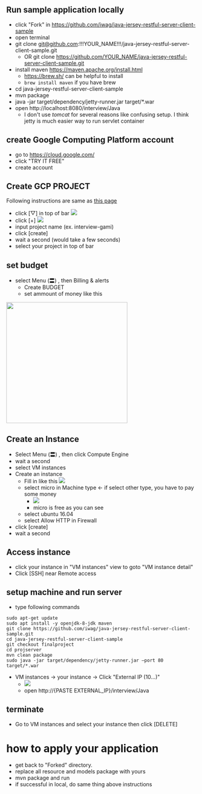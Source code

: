 ## Run sample application locally
- click "Fork" in https://github.com/iwag/java-jersey-restful-server-client-sample
- open terminal
- git clone git@github.com:!!!YOUR_NAME!!!/java-jersey-restful-server-client-sample.git
  - OR git clone https://github.com/YOUR_NAME/java-jersey-restful-server-client-sample.git
- install maven https://maven.apache.org/install.html
  - https://brew.sh/ can be helpful to install
  - `brew install maven` if you have brew
- cd java-jersey-restful-server-client-sample
- mvn package
- java -jar target/dependency/jetty-runner.jar target/*.war
- open http://localhost:8080/interview/Java
  - I don't use _tomcat_ for several reasons like confusing setup. I think jetty is much easier way to run servlet container

## create Google Computing Platform account
- go to https://cloud.google.com/
- click "TRY IT FREE"
- create account

## Create GCP PROJECT
Following instructions are same as [this page](https://cloud.google.com/compute/docs/quickstart-linux)
- click [▽] in top of bar <img src="https://i.gyazo.com/f3ed63049158433f9bb037d0b283dcb6.png"  />
- click [+] <img src="https://i.gyazo.com/594d23f0b5c29fc780568a6a711c9ccb.png"  />
- input project name (ex. interview-gami)
- click [create]
- wait a second (would take a few seconds)
- select your project in top of bar

## set budget
- select Menu (〓) , then Billing & alerts
  -  Create BUDGET
  - set ammount of money like this
 <img src="https://i.gyazo.com/cfb95da3a13ae2993e6f033de7a3f17b.png" width="320px"/>

## Create an Instance
- Select Menu (〓) , then click Compute Engine
- wait a second
- select VM instances
- Create an instance
  - Fill in like this <img src="https://i.gyazo.com/6c9e6d857cad9cd4e0e6cd7c4dbf1f4e.png" />
  - select micro in Machine type <- if select other type, you have to pay some money
    - <img src="https://i.gyazo.com/6935c7f9aa8d105de28cb62df3a842d7.png" />
    - micro is free as you can see
  - select ubuntu 16.04
  - select Allow HTTP  in  Firewall
- click [create]
- wait a second

## Access instance 
- click your instance in "VM instances" view to goto "VM instance detail"
- Click [SSH] near Remote access

## setup machine and run server
- type following commands

```
sudo apt-get update
sudo apt install -y openjdk-8-jdk maven
git clone https://github.com/iwag/java-jersey-restful-server-client-sample.git
cd java-jersey-restful-server-client-sample
git checkout finalproject
cd projserver
mvn clean package
sudo java -jar target/dependency/jetty-runner.jar —port 80 target/*.war
```

- VM instances -> your instance ->  Click "External IP (10…)"
  - <img src="https://i.gyazo.com/ddf640b9ef2ae4eb2392d1b3e00db7fb.png" />
  - open http://{PASTE EXTERNAL_IP}/interview/Java

## terminate
- Go to VM instances and select your instance then click [DELETE]

# how to apply your application 
- get back to "Forked" directory.
- replace all resource and models package with yours
- mvn package and run
- if successful in local, do same thing above instructions


